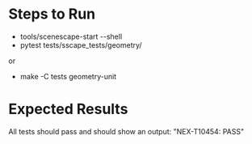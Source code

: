 # Steps to Run
- tools/scenescape-start --shell
- pytest tests/sscape_tests/geometry/

or

- make -C tests geometry-unit

# Expected Results
All tests should pass and should show an output: "NEX-T10454: PASS"
